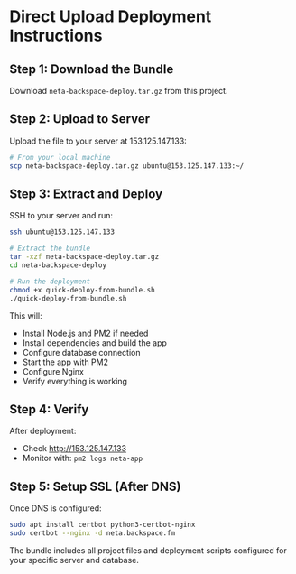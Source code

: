 # Direct Upload Deployment Instructions

## Step 1: Download the Bundle

Download `neta-backspace-deploy.tar.gz` from this project.

## Step 2: Upload to Server

Upload the file to your server at 153.125.147.133:

```bash
# From your local machine
scp neta-backspace-deploy.tar.gz ubuntu@153.125.147.133:~/
```

## Step 3: Extract and Deploy

SSH to your server and run:

```bash
ssh ubuntu@153.125.147.133

# Extract the bundle
tar -xzf neta-backspace-deploy.tar.gz
cd neta-backspace-deploy

# Run the deployment
chmod +x quick-deploy-from-bundle.sh
./quick-deploy-from-bundle.sh
```

This will:
- Install Node.js and PM2 if needed
- Install dependencies and build the app
- Configure database connection
- Start the app with PM2
- Configure Nginx
- Verify everything is working

## Step 4: Verify

After deployment:
- Check http://153.125.147.133
- Monitor with: `pm2 logs neta-app`

## Step 5: Setup SSL (After DNS)

Once DNS is configured:
```bash
sudo apt install certbot python3-certbot-nginx
sudo certbot --nginx -d neta.backspace.fm
```

The bundle includes all project files and deployment scripts configured for your specific server and database.